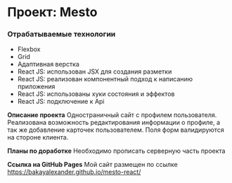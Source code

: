 # Проект: Mesto

### Отрабатываемые технологии

- Flexbox
- Grid
- Адаптивная верстка
- React JS: использован JSX для создания разметки
- React JS: реализован компонентный подход к написанию приложения
- React JS: использованы хуки состояния и эффектов
- React JS: подключение к Api

**Описание проекта**
Одностраничный сайт с профилем пользователя. Реализована возможность редактирования информации о профиле, а так же добавление карточек пользователем. Поля форм валидируются на стороне клиента.

**Планы по доработке**
Необходимо прописать серверную часть проекта

**Ссылка на GitHub Pages**
Мой сайт размещен по ссылке https://bakayalexander.github.io/mesto-react/
